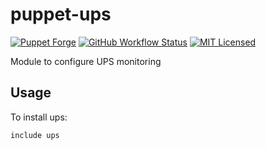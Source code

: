 puppet-ups
===========

[![Puppet Forge](https://img.shields.io/puppetforge/v/halyard/ups.svg)](https://forge.puppetlabs.com/halyard/ups)
[![GitHub Workflow Status](https://img.shields.io/actions/github/workflow/status/halyard/puppet-ups/build.yml?branch=main)](https://github.com/halyard/puppet-ups/actions)
[![MIT Licensed](http://img.shields.io/badge/license-MIT-green.svg?style=flat)](https://tldrlegal.com/license/mit-license)

Module to configure UPS monitoring

## Usage

To install ups:

```puppet
include ups
```

